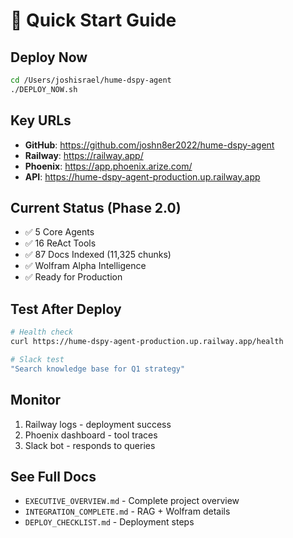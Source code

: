# 🚀 Quick Start Guide

## Deploy Now
```bash
cd /Users/joshisrael/hume-dspy-agent
./DEPLOY_NOW.sh
```

## Key URLs
- **GitHub**: https://github.com/joshn8er2022/hume-dspy-agent
- **Railway**: https://railway.app/
- **Phoenix**: https://app.phoenix.arize.com/
- **API**: https://hume-dspy-agent-production.up.railway.app

## Current Status (Phase 2.0)
- ✅ 5 Core Agents
- ✅ 16 ReAct Tools
- ✅ 87 Docs Indexed (11,325 chunks)
- ✅ Wolfram Alpha Intelligence
- ✅ Ready for Production

## Test After Deploy
```bash
# Health check
curl https://hume-dspy-agent-production.up.railway.app/health

# Slack test
"Search knowledge base for Q1 strategy"
```

## Monitor
1. Railway logs - deployment success
2. Phoenix dashboard - tool traces
3. Slack bot - responds to queries

## See Full Docs
- `EXECUTIVE_OVERVIEW.md` - Complete project overview
- `INTEGRATION_COMPLETE.md` - RAG + Wolfram details
- `DEPLOY_CHECKLIST.md` - Deployment steps
